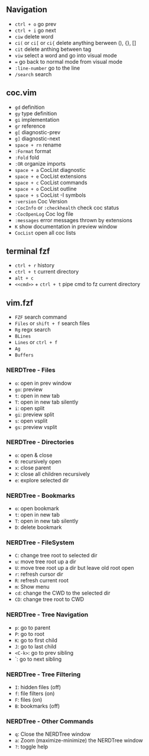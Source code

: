 ## Navigation
- `ctrl + o` go prev
- `ctrl + i` go next
- `ciw` delete word
- `ci(` or `ci[` or `ci{` delete anything berween (), {}, []
- `cit` delete anthing between tag
- `viw` select a word and go into visual mode
- `=` go back to normal mode from visual mode 
- `:line-number` go to the line 
- `/search` search

## coc.vim
- `gd` definition
- `gy` type definition
- `gi` implementation
- `gr` reference
- `g[` diagnostic-prev
- `g]` diagnostic-next
- `space + rn` rename
- `:Format` format
- `:Fold` fold
- `:OR` organize imports
- `space + a` CocList diagnostic
- `space + e` CocList extensions
- `space + c` CocList commands
- `space + o` CocList outline
- `space + s` CocList -I symbols
- `:version` Coc Version
- `:CocInfo` or `:checkhealth` check coc status
- `:CocOpenLog` Coc log file
- `:messages` error messages thrown by extensions
- `K` show documentation in preview window
- `CocList` open all coc lists

## terminal fzf
- `ctrl + r` history
- `ctrl + t` current directory
- `alt + c`  
- `<<cmd>>` + `ctrl + t` pipe cmd to fz current directory

## vim.fzf
- `FZF` search command
- `Files` or `shift + f` search files
- `Rg` regx search
- `BLines` 
- `Lines` or `ctrl + f`
- `Ag`
- `Buffers`

### NERDTree - Files
- `o`: open in prev window
- `go`: preview
- `t`: open in new tab
- `T`: open in new tab silently
- `i`: open split
- `gi`: preview split
- `s`: open vsplit
- `gs`: preview vsplit

### NERDTree - Directories
- `o`: open & close
- `O`: recurs­ively open
- `x`: close parent
- `X`: close all children recurs­ively
- `e`: explore selected dir

### NERDTree - Bookmarks
- `o`: open bookmark
- `t`: open in new tab
- `T`: open in new tab silently
- `D`: delete bookmark

### NERDTree - FileSystem
- `C`: change tree root to selected dir
- `u`: move tree root up a dir
- `U`: move tree root up a dir but leave old root open
- `r`: refresh cursor dir
- `R`: refresh current root
- `m`: Show menu
- `cd`: change the CWD to the selected dir
- `CD`: change tree root to CWD

### NERDTree - Tree Navigation
- `p`: go to parent
- `P`: go to root
- `K`: go to first child
- `J`: go to last child
- `<C-k>`: go to prev sibling
- `<C-j>: go to next sibling

### NERDTree - Tree Filtering
- `I`: hidden files (off)
- `f`: file filters (on)
- `F`: files (on)
- `B`: bookmarks (off)

### NERDTree - Other Commands
- `q`: Close the NERDTree window
- `a`: Zoom (maxim­ize­-mi­nimize) the NERDTree window
- `?`: toggle help

